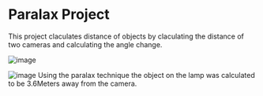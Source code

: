 <h1>Paralax Project</h1>

This project claculates distance of objects by claculating the distance of two cameras and calculating the angle change. 

![image](https://github.com/user-attachments/assets/9d0b5fdc-249d-436c-a822-09886010f7d3)


![image](https://github.com/user-attachments/assets/4e4ef0ec-8d4c-4dec-b235-2edc947060c5)
Using the paralax technique the object on the lamp was calculated to be 3.6Meters away from the camera.
